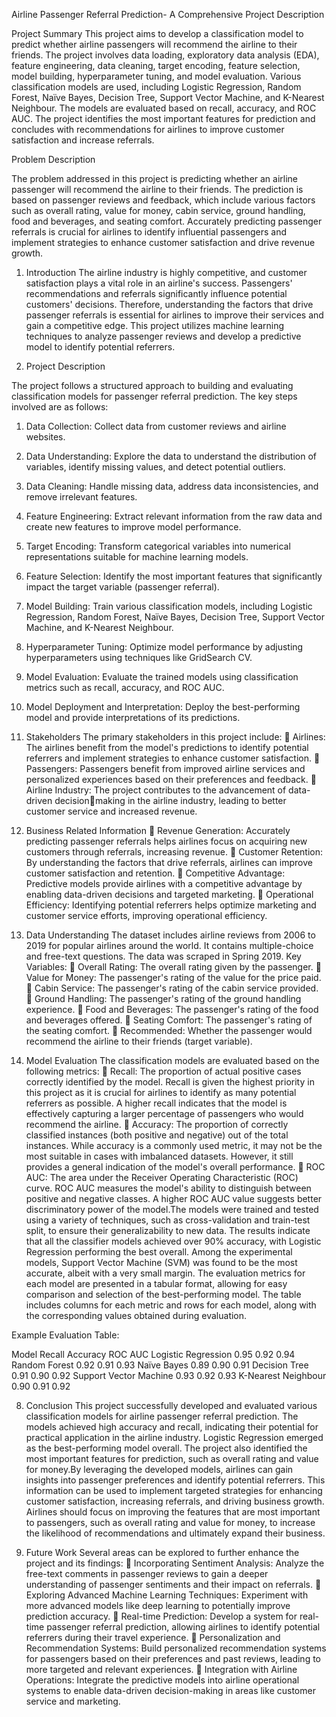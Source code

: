 Airline Passenger Referral Prediction- A Comprehensive Project Description

Project Summary
This project aims to develop a classification model to predict whether airline passengers will recommend the airline to their friends. 
The project involves data loading, exploratory data analysis (EDA), feature engineering, data cleaning, target encoding, feature selection, model building, hyperparameter tuning, and model evaluation. 
Various classification models are used, including Logistic Regression, Random Forest, Naïve Bayes, Decision Tree, Support Vector Machine, and K-Nearest Neighbour. The models are evaluated based on recall, accuracy, and ROC AUC. 
The project identifies the most important features for prediction and concludes with recommendations for airlines to improve customer satisfaction and increase referrals.

Problem Description

The problem addressed in this project is predicting whether an airline passenger will recommend the airline to their friends. The prediction is based on passenger reviews and feedback, which include various factors such as overall rating, value for money, cabin service, ground handling, food and beverages, and seating comfort. Accurately predicting passenger 
referrals is crucial for airlines to identify influential passengers and implement strategies to enhance customer satisfaction and drive revenue growth.

1. Introduction
The airline industry is highly competitive, and customer satisfaction plays a vital role in an airline's success. Passengers' recommendations and referrals significantly influence potential customers' decisions. Therefore, understanding the factors that drive passenger referrals is essential for airlines to improve their services and gain a competitive edge. This project utilizes machine learning techniques to analyze passenger reviews and develop a predictive model to identify potential referrers.

2. Project Description
   
The project follows a structured approach to building and evaluating classification models for passenger referral prediction. The key steps involved are as follows:
1. Data Collection: Collect data from customer reviews and airline websites.
2. Data Understanding: Explore the data to understand the distribution of variables, identify missing values, and detect potential outliers.
3. Data Cleaning: Handle missing data, address data inconsistencies, and remove irrelevant features.
4. Feature Engineering: Extract relevant information from the raw data and create new features to improve model performance.
5. Target Encoding: Transform categorical variables into numerical representations suitable for machine learning models.
6. Feature Selection: Identify the most important features that significantly impact the target variable (passenger referral).
7. Model Building: Train various classification models, including Logistic Regression, Random Forest, Naïve Bayes, Decision Tree, Support Vector Machine, and K-Nearest Neighbour.
8. Hyperparameter Tuning: Optimize model performance by adjusting hyperparameters using techniques like GridSearch CV.
9. Model Evaluation: Evaluate the trained models using classification metrics such as recall, accuracy, and ROC AUC.
10. Model Deployment and Interpretation: Deploy the best-performing model and provide interpretations of its predictions.
    
3. Stakeholders
The primary stakeholders in this project include:
 Airlines: The airlines benefit from the model's predictions to identify potential referrers and implement strategies to enhance customer satisfaction.
 Passengers: Passengers benefit from improved airline services and personalized experiences based on their preferences and feedback.
 Airline Industry: The project contributes to the advancement of data-driven decisionmaking in the airline industry, leading to better customer service and increased revenue.


4. Business Related Information
 Revenue Generation: Accurately predicting passenger referrals helps airlines focus on acquiring new customers through referrals, increasing revenue.
 Customer Retention: By understanding the factors that drive referrals, airlines can improve customer satisfaction and retention.
 Competitive Advantage: Predictive models provide airlines with a competitive advantage by enabling data-driven decisions and targeted marketing.
 Operational Efficiency: Identifying potential referrers helps optimize marketing and customer service efforts, improving operational efficiency.


5. Data Understanding
The dataset includes airline reviews from 2006 to 2019 for popular airlines around the world. It contains multiple-choice and free-text questions. The data was scraped in Spring 2019.
Key Variables:
 Overall Rating: The overall rating given by the passenger.
 Value for Money: The passenger's rating of the value for the price paid.
 Cabin Service: The passenger's rating of the cabin service provided.
 Ground Handling: The passenger's rating of the ground handling experience.
 Food and Beverages: The passenger's rating of the food and beverages offered.
 Seating Comfort: The passenger's rating of the seating comfort.
 Recommended: Whether the passenger would recommend the airline to their friends (target variable).

7. Model Evaluation
The classification models are evaluated based on the following metrics:
 Recall: The proportion of actual positive cases correctly identified by the model. Recall is given the highest priority in this project as it is crucial for airlines to identify as many potential referrers as possible. A higher recall indicates that the model is effectively capturing a larger percentage of passengers who would recommend the airline.
 Accuracy: The proportion of correctly classified instances (both positive and negative) out of the total instances. While accuracy is a commonly used metric, it may not be the most suitable in cases with imbalanced datasets. However, it still provides a general indication of the model's overall performance.
 ROC AUC: The area under the Receiver Operating Characteristic (ROC) curve. ROC AUC measures the model's ability to distinguish between positive and negative classes. A higher ROC AUC value suggests better discriminatory power of the model.The models were trained and tested using a variety of techniques, such as cross-validation and train-test split, to ensure their generalizability to new data. The results indicate that all the classifier models achieved over 90% accuracy, with Logistic Regression performing the best overall. Among the experimental models, Support Vector Machine (SVM) was found to be the most accurate, albeit with a very small margin.
The evaluation metrics for each model are presented in a tabular format, allowing for easy comparison and selection of the best-performing model. The table includes columns for each 
metric and rows for each model, along with the corresponding values obtained during evaluation.

Example Evaluation Table:

Model Recall                  Accuracy    ROC      AUC
Logistic Regression             0.95     0.92     0.94
Random Forest                   0.92     0.91     0.93
Naïve Bayes                     0.89     0.90     0.91
Decision Tree                   0.91     0.90     0.92
Support Vector Machine          0.93     0.92     0.93
K-Nearest Neighbour             0.90     0.91     0.92

8. Conclusion
This project successfully developed and evaluated various classification models for airline passenger referral prediction. The models achieved high accuracy and recall, indicating their 
potential for practical application in the airline industry. Logistic Regression emerged as the best-performing model overall. The project also identified the most important features for 
prediction, such as overall rating and value for money.By leveraging the developed models, airlines can gain insights into passenger preferences and identify potential referrers. This information can be used to implement targeted strategies for enhancing customer satisfaction, increasing referrals, and driving business growth. Airlines 
should focus on improving the features that are most important to passengers, such as overall rating and value for money, to increase the likelihood of recommendations and ultimately expand their business.

9. Future Work
Several areas can be explored to further enhance the project and its findings:
 Incorporating Sentiment Analysis: Analyze the free-text comments in passenger reviews to gain a deeper understanding of passenger sentiments and their impact on referrals.
 Exploring Advanced Machine Learning Techniques: Experiment with more advanced models like deep learning to potentially improve prediction accuracy.
 Real-time Prediction: Develop a system for real-time passenger referral prediction, allowing airlines to identify potential referrers during their travel experience.
 Personalization and Recommendation Systems: Build personalized recommendation systems for passengers based on their preferences and past reviews, leading to more targeted and relevant experiences.
 Integration with Airline Operations: Integrate the predictive models into airline operational systems to enable data-driven decision-making in areas like customer service and marketing.
